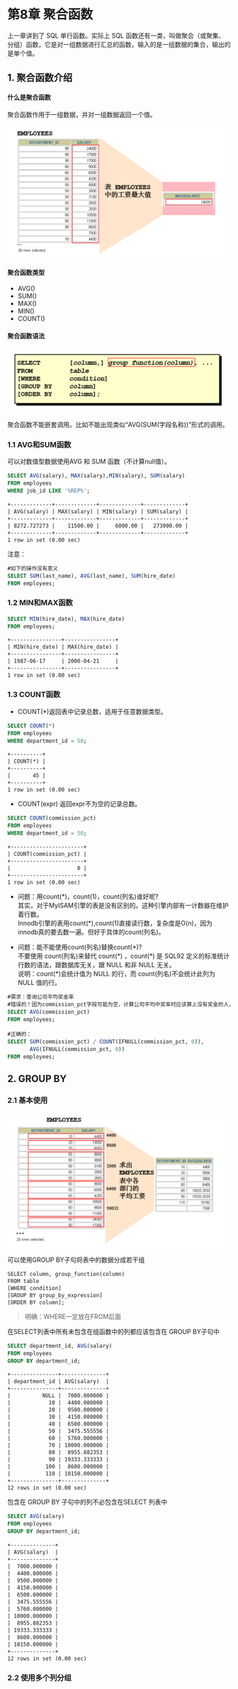 # 第8章 聚合函数

上一章讲到了 SQL 单行函数。实际上 SQL 函数还有一类，叫做聚合（或聚集、分组）函数，它是对一组数据进行汇总的函数，输入的是一组数据的集合，输出的是单个值。

## 1. 聚合函数介绍

#### 什么是聚合函数

聚合函数作用于一组数据，并对一组数据返回一个值。

![img.png](img.png)

#### 聚合函数类型

* AVG()
* SUM()
* MAX()
* MIN()
* COUNT()

#### 聚合函数语法

![img_1.png](img_1.png)

聚合函数不能嵌套调用。比如不能出现类似“AVG(SUM(字段名称))”形式的调用。

### 1.1 AVG和SUM函数

可以对数值型数据使用AVG 和 SUM 函数（不计算null值）。

```sql
SELECT AVG(salary), MAX(salary),MIN(salary), SUM(salary)
FROM employees
WHERE job_id LIKE '%REP%';
```

```
+-------------+-------------+-------------+-------------+
| AVG(salary) | MAX(salary) | MIN(salary) | SUM(salary) |
+-------------+-------------+-------------+-------------+
| 8272.727273 |    11500.00 |     6000.00 |   273000.00 |
+-------------+-------------+-------------+-------------+
1 row in set (0.00 sec)
```

注意：

```sql
#如下的操作没有意义
SELECT SUM(last_name), AVG(last_name), SUM(hire_date)
FROM employees;
```

### 1.2 MIN和MAX函数

```sql
SELECT MIN(hire_date), MAX(hire_date)
FROM employees;
```

```
+----------------+----------------+
| MIN(hire_date) | MAX(hire_date) |
+----------------+----------------+
| 1987-06-17     | 2000-04-21     |
+----------------+----------------+
1 row in set (0.00 sec)
```

### 1.3 COUNT函数

* COUNT(*)返回表中记录总数，适用于任意数据类型。

```sql
SELECT COUNT(*)
FROM employees
WHERE department_id = 50;
```

```
+----------+
| COUNT(*) |
+----------+
|       45 |
+----------+
1 row in set (0.00 sec)
```

* COUNT(expr) 返回expr不为空的记录总数。

```sql
SELECT COUNT(commission_pct)
FROM employees
WHERE department_id = 50;
```

```
+-----------------------+
| COUNT(commission_pct) |
+-----------------------+
|                     0 |
+-----------------------+
1 row in set (0.00 sec)
```

* 问题：用count(\*)，count(1)，count(列名)谁好呢?  
  其实，对于MyISAM引擎的表是没有区别的。这种引擎内部有一计数器在维护着行数。  
  Innodb引擎的表用count(*),count(1)直接读行数，复杂度是O(n)，因为innodb真的要去数一遍。但好于具体的count(列名)。

* 问题：能不能使用count(列名)替换count(\*)?  
  不要使用 count(列名)来替代 count(\*) ，count(*) 是 SQL92 定义的标准统计行数的语法，跟数据库无关，跟 NULL 和非 NULL 无关。  
  说明：count(\*)会统计值为 NULL 的行，而 count(列名)不会统计此列为 NULL 值的行。

```sql
#需求：查询公司平均奖金率
#错误的！因为commission_pct字段可能为空，计算公司平均中奖率时应该算上没有奖金的人，除非特别指明有奖金的员工的平均奖金率是多少
SELECT AVG(commission_pct)
FROM employees;

#正确的：
SELECT SUM(commission_pct) / COUNT(IFNULL(commission_pct, 0)),
       AVG(IFNULL(commission_pct, 0))
FROM employees;
```

## 2. GROUP BY

### 2.1 基本使用

![img_2.png](img_2.png)

可以使用GROUP BY子句将表中的数据分成若干组

```
SELECT column, group_function(column)
FROM table
[WHERE condition]
[GROUP BY group_by_expression]
[ORDER BY column];

```

> 明确：WHERE一定放在FROM后面

在SELECT列表中所有未包含在组函数中的列都应该包含在 GROUP BY子句中

```sql
SELECT department_id, AVG(salary)
FROM employees
GROUP BY department_id;
```

```
+---------------+--------------+
| department_id | AVG(salary)  |
+---------------+--------------+
|          NULL |  7000.000000 |
|            10 |  4400.000000 |
|            20 |  9500.000000 |
|            30 |  4150.000000 |
|            40 |  6500.000000 |
|            50 |  3475.555556 |
|            60 |  5760.000000 |
|            70 | 10000.000000 |
|            80 |  8955.882353 |
|            90 | 19333.333333 |
|           100 |  8600.000000 |
|           110 | 10150.000000 |
+---------------+--------------+
12 rows in set (0.00 sec)
```

包含在 GROUP BY 子句中的列不必包含在SELECT 列表中

```sql
SELECT AVG(salary)
FROM employees
GROUP BY department_id;
```

```
+--------------+
| AVG(salary)  |
+--------------+
|  7000.000000 |
|  4400.000000 |
|  9500.000000 |
|  4150.000000 |
|  6500.000000 |
|  3475.555556 |
|  5760.000000 |
| 10000.000000 |
|  8955.882353 |
| 19333.333333 |
|  8600.000000 |
| 10150.000000 |
+--------------+
12 rows in set (0.00 sec)
```

### 2.2 使用多个列分组




